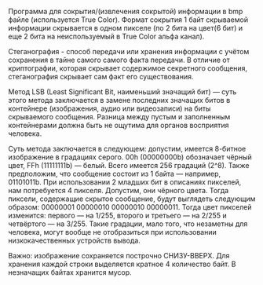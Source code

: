 Программа для сокрытия/(извлечения сокрытой) информации
в bmp файле (используется True Color). Формат сокрытия 1 байт
скрываемой информации скрывается в одном пикселе (по 2 бита на
цвет(6 бит) и еще 2 бита на неиспользуемый в True Color альфа канал). 

Стеганография - способ передачи или хранения информации с учётом сохранения в тайне самого самого факта передачи.
В отличие от криптографии, которая скрывает содержимое секретного
сообщения, стеганография скрывает сам факт его существования.

Метод LSB (Least Significant Bit, наименьший значащий бит) — суть этого
метода заключается в замене последних значащих битов в контейнере
(изображения, аудио или видеозаписи) на биты скрываемого
сообщения. Разница между пустым и заполненным контейнерами
должна быть не ощутима для органов восприятия человека.

Суть метода заключается в следующем: допустим, имеется 8-битное
изображение в градациях серого. 00h (00000000b) обозначает чёрный
цвет, FFh (11111111b) — белый. Всего имеется 256 градаций (2^8).
Также предположим, что сообщение состоит из 1 байта — например,
01101011b. При использовании 2 младших бит в описаниях пикселей,
нам потребуется 4 пикселя. Допустим, они чёрного цвета. Тогда
пиксели, содержащие скрытое сообщение, будут выглядеть следующим
образом: 00000001 00000010 00000010 00000011. Тогда цвет пикселей
изменится: первого — на 1/255, второго и третьего — на 2/255 и
четвёртого — на 3/255. Такие градации, мало того, что незаметны для
человека, могут вообще не отобразиться при использовании
низкокачественных устройств вывода.

Важно: изображение сохраняется построчно СНИЗУ-ВВЕРХ. Для хранения
каждой строки выделяется кратное 4 количество байт. В незначащих
байтах хранится мусор.
